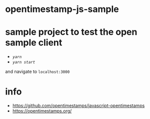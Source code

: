 # opentimestamp-js-sample

# sample project to test the open sample client

- _`yarn`_
- _`yarn start`_

and navigate to `localhost:3000`

# info

- https://github.com/opentimestamps/javascript-opentimestamps
- https://opentimestamps.org/
